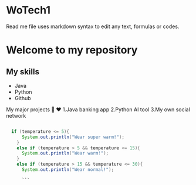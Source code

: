 # WoTech1
Read me file uses markdown syntax to edit any text, formulas or codes.

# Welcome to my repository 

## My skills 
- Java
- Python
- Github

My major projects 🦄 ♥︎ 
1.Java banking app
2.Python AI tool
3.My own social network

```java

  if (temperature <= 5){
      System.out.println("Wear super warm!");
    }
    else if (temperature > 5 && temperature <= 15){
      System.out.println("Wear warm!");
    }
    else if (temperature > 15 && temperature <= 30){
      System.out.println("Wear normal!");

      ```

